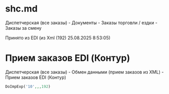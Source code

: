 # shc.md

Диспетчерская (все заказы) - Документы - Заказы торговли / ездки - Заказы за смену

Принято из EDI (из Xml (192) 25.08.2025 8:53:05)

# Прием заказов EDI (Контур)

Диспетчерская (все заказы) - Обмен данными (прием заказов из XML) - Прием заказов EDI (Контур)

```php
DoImpExp('10',,,192)
```



